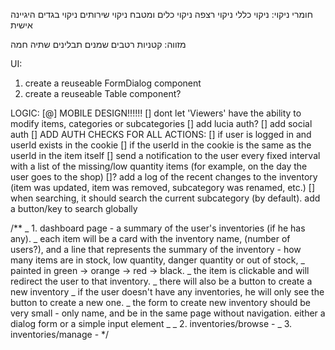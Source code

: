 חומרי ניקוי:
ניקוי כללי
ניקוי רצפה
ניקוי כלים ומטבח
ניקוי שירותים
ניקוי בגדים
היגיינה אישית

מזווה:
קטניות
רטבים
שמנים
תבלינים
שתיה חמה

UI:

1. create a reuseable FormDialog component
2. create a reuseable Table component?

LOGIC:
[@] MOBILE DESIGN!!!!!!
[] dont let 'Viewers' have the ability to modify items, categories or subcategories
[] add lucia auth?
[] add social auth
[] ADD AUTH CHECKS FOR ALL ACTIONS:
	[] if user is logged in and userId exists in the cookie
	[] if the userId in the cookie is the same as the userId in the item itself
[] send a notification to the user every fixed interval with a list of the missing/low quantity items (for example, on the day the user goes to the shop)
[]? add a log of the recent changes to the inventory (item was updated, item was removed, subcategory was renamed, etc.)
[] when searching, it should search the current subcategory (by default). add a button/key to search globally

/\*\*
_ 1. dashboard page - a summary of the user's inventories (if he has any).
_ each item will be a card with the inventory name, (number of users?), and a line that represents the summary of the inventory - how many items are in stock, low quantity, danger quantity or out of stock,
_ painted in green -> orange -> red -> black.
_ the item is clickable and will redirect the user to that inventory.
_ there will also be a button to create a new inventory
_ if the user doesn't have any inventories, he will only see the button to create a new one.
_ the form to create new inventory should be very small - only name, and be in the same page without navigation. either a dialog form or a simple input element
_
_ 2. inventories/browse -
_ 3. inventories/manage -
\*/
